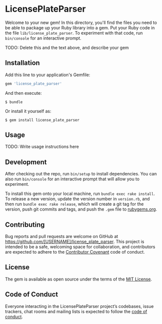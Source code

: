 # LicensePlateParser

Welcome to your new gem! In this directory, you'll find the files you need to be able to package up your Ruby library into a gem. Put your Ruby code in the file `lib/license_plate_parser`. To experiment with that code, run `bin/console` for an interactive prompt.

TODO: Delete this and the text above, and describe your gem

## Installation

Add this line to your application's Gemfile:

```ruby
gem 'license_plate_parser'
```

And then execute:

    $ bundle

Or install it yourself as:

    $ gem install license_plate_parser

## Usage

TODO: Write usage instructions here

## Development

After checking out the repo, run `bin/setup` to install dependencies. You can also run `bin/console` for an interactive prompt that will allow you to experiment.

To install this gem onto your local machine, run `bundle exec rake install`. To release a new version, update the version number in `version.rb`, and then run `bundle exec rake release`, which will create a git tag for the version, push git commits and tags, and push the `.gem` file to [rubygems.org](https://rubygems.org).

## Contributing

Bug reports and pull requests are welcome on GitHub at https://github.com/[USERNAME]/license_plate_parser. This project is intended to be a safe, welcoming space for collaboration, and contributors are expected to adhere to the [Contributor Covenant](http://contributor-covenant.org) code of conduct.

## License

The gem is available as open source under the terms of the [MIT License](https://opensource.org/licenses/MIT).

## Code of Conduct

Everyone interacting in the LicensePlateParser project’s codebases, issue trackers, chat rooms and mailing lists is expected to follow the [code of conduct](https://github.com/[USERNAME]/license_plate_parser/blob/master/CODE_OF_CONDUCT.md).
